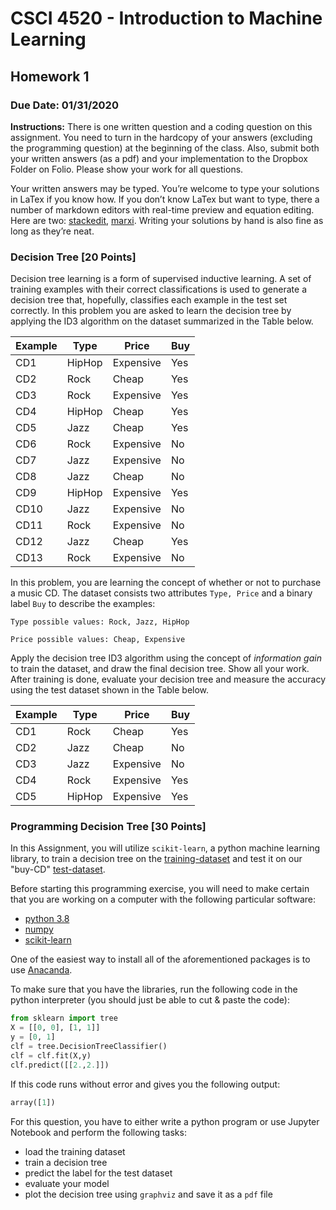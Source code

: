 # CSCI 4520 - Introduction to Machine Learning

## Homework 1

### **Due Date: 01/31/2020**

**Instructions:** There is one written question and a coding question on this assignment. You need to turn in the hardcopy of your answers (excluding the programming question) at the beginning of the class. Also, submit both your written answers (as a pdf) and your implementation to the Dropbox Folder on Folio. Please show your work for all questions.

Your written answers may be typed. You’re welcome to type your solutions in LaTex if you know how. If you don’t know LaTex but want to type, there a number of markdown editors with real-time preview and equation editing. Here are two: [stackedit](https://stackedit.io/), [marxi](http://marxi.co/). Writing your solutions by hand is also fine as long as they’re neat.

### **Decision Tree [20 Points]**

Decision tree learning is a form of supervised inductive learning. A set of training examples with their correct classifications is used to generate a decision tree that, hopefully, classifies each example in the test set correctly. In this problem you are asked to learn the decision tree by applying the ID3 algorithm on the dataset summarized in the Table below.

| Example | Type   | Price     | Buy |
| ------- | ------ | --------- | --- |
| CD1     | HipHop | Expensive | Yes |
| CD2     | Rock   | Cheap     | Yes |
| CD3     | Rock   | Expensive | Yes |
| CD4     | HipHop | Cheap     | Yes |
| CD5     | Jazz   | Cheap     | Yes |
| CD6     | Rock   | Expensive | No  |
| CD7     | Jazz   | Expensive | No  |
| CD8     | Jazz   | Cheap     | No  |
| CD9     | HipHop | Expensive | Yes |
| CD10    | Jazz   | Expensive | No  |
| CD11    | Rock   | Expensive | No  |
| CD12    | Jazz   | Cheap     | Yes |
| CD13    | Rock   | Expensive | No  |

In this problem, you are learning the concept of whether or not to purchase a music CD. The dataset consists two attributes `Type, Price` and a binary label `Buy` to describe the examples:

`Type possible values: Rock, Jazz, HipHop`

`Price possible values: Cheap, Expensive`

Apply the decision tree ID3 algorithm using the concept of _information gain_ to train the dataset, and draw the final decision tree. Show all your work.
After training is done, evaluate your decision tree and measure the accuracy using the test dataset shown in the Table below.

| Example | Type   | Price     | Buy |
| ------- | ------ | --------- | --- |
| CD1     | Rock   | Cheap     | Yes |
| CD2     | Jazz   | Cheap     | No  |
| CD3     | Jazz   | Expensive | No  |
| CD4     | Rock   | Expensive | Yes |
| CD5     | HipHop | Expensive | Yes |

### **Programming Decision Tree [30 Points]**

In this Assignment, you will utilize `scikit-learn`, a python machine learning library, to train a decision tree on the [training-dataset](dt-traindata.csv) and test it on our "buy-CD" [test-dataset](dt-testdata.csv).

Before starting this programming exercise, you will need to make certain that you are working on a computer with the following particular software:

- [python 3.8](https://www.python.org/)
- [numpy](http://www.numpy.org/)
- [scikit-learn](http://scikit-learn.org/stable/)

One of the easiest way to install all of the aforementioned packages is to use [Anacanda](https://www.anaconda.com/distribution/).

To make sure that you have the libraries, run the following code in the
python interpreter (you should just be able to cut & paste the code):

```python
from sklearn import tree
X = [[0, 0], [1, 1]]
y = [0, 1]
clf = tree.DecisionTreeClassifier()
clf = clf.fit(X,y)
clf.predict([[2.,2.]])
```

If this code runs without error and gives you the following output:

```python
array([1])
```

For this question, you have to either write a python program or use Jupyter Notebook and perform the following tasks:

- load the training dataset
- train a decision tree
- predict the label for the test dataset
- evaluate your model
- plot the decision tree using `graphviz` and save it as a `pdf` file
